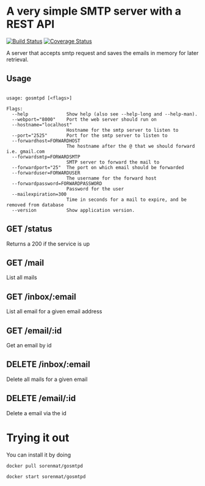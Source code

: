 # A very simple SMTP server with a REST API

[![Build Status](https://drone.io/github.com/sorenmat/gosmtpd/status.png)](https://drone.io/github.com/sorenmat/gosmtpd/latest)
[![Coverage Status](https://coveralls.io/repos/sorenmat/gosmtpd/badge.svg)](https://coveralls.io/r/sorenmat/gosmtpd)

A server that accepts smtp request and saves the emails in memory for later retrieval.

## Usage
```shell

usage: gosmtpd [<flags>]

Flags:
  --help              Show help (also see --help-long and --help-man).
  --webport="8000"    Port the web server should run on
  --hostname="localhost"  
                      Hostname for the smtp server to listen to
  --port="2525"       Port for the smtp server to listen to
  --forwardhost=FORWARDHOST  
                      The hostname after the @ that we should forward i.e. gmail.com
  --forwardsmtp=FORWARDSMTP  
                      SMTP server to forward the mail to
  --forwardport="25"  The port on which email should be forwarded
  --forwarduser=FORWARDUSER  
                      The username for the forward host
  --forwardpassword=FORWARDPASSWORD  
                      Password for the user
  --mailexpiration=300  
                      Time in seconds for a mail to expire, and be removed from database
  --version           Show application version.

``` 

## GET /status
Returns a 200 if the service is up

## GET /mail 
List all mails

## GET /inbox/:email 
List all email for a given email address

## GET /email/:id 
Get an email by id

## DELETE /inbox/:email 
Delete all mails for a given email

## DELETE /email/:id 
Delete a email via the id

# Trying it out

You can install it by doing 

``docker pull sorenmat/gosmtpd``


``docker start sorenmat/gosmtpd``
